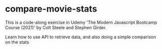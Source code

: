 # compare-movie-stats

This is a code-along exercise in Udemy 'The Modern Javascript Bootcamp Course (2021)' by Colt Steele and Stephen Girder.

Learn how to use API to retrieve data, and also doing a simple comparison on the stats
